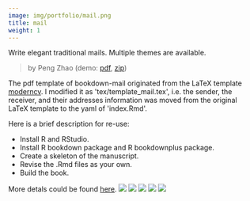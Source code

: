 ```yaml
---
image: img/portfolio/mail.png
title: mail
weight: 1
---
```


Write elegant traditional mails. Multiple themes are available.

> by Peng Zhao (demo: [pdf](https://github.com/pzhaonet/bookdownplus/raw/master/inst2/mail/showcase/mail.pdf), [zip](https://github.com/pzhaonet/bookdownplus/raw/master/inst/templates/mail.zip))

<!--more-->


The pdf template of bookdown-mail originated from the LaTeX template [moderncv](https://ctan.org/pkg/moderncv). I modified it as 'tex/template_mail.tex', i.e. the sender, the receiver, and their addresses information was moved from the original LaTeX template to the yaml of 'index.Rmd'.

Here is a brief description for re-use:

- Install R and RStudio.
- Install R bookdown package and R bookdownplus package.
- Create a skeleton of the manuscript.
- Revise the .Rmd files as your own.
- Build the book.

More detals could be found [here](https://github.com/pzhaonet/bookdownplus).
[![](https://github.com/pzhaonet/bookdownplus/raw/master/inst2/mail/showcase/cover.png)](https://github.com/pzhaonet/bookdownplus/raw/master/inst2/mail/showcase/cover.png)
[![](https://github.com/pzhaonet/bookdownplus/raw/master/inst2/mail/showcase/mail2.png)](https://github.com/pzhaonet/bookdownplus/raw/master/inst2/mail/showcase/mail2.png)
[![](https://github.com/pzhaonet/bookdownplus/raw/master/inst2/mail/showcase/mail3.png)](https://github.com/pzhaonet/bookdownplus/raw/master/inst2/mail/showcase/mail3.png)
[![](https://github.com/pzhaonet/bookdownplus/raw/master/inst2/mail/showcase/mail4.png)](https://github.com/pzhaonet/bookdownplus/raw/master/inst2/mail/showcase/mail4.png)
[![](https://github.com/pzhaonet/bookdownplus/raw/master/inst2/mail/showcase/mail5.png)](https://github.com/pzhaonet/bookdownplus/raw/master/inst2/mail/showcase/mail5.png)

